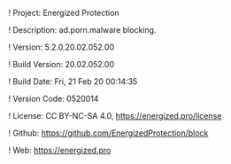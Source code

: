 ! Project: Energized Protection

! Description: ad.porn.malware blocking.

! Version: 5.2.0.20.02.052.00

! Build Version: 20.02.052.00

! Build Date: Fri, 21 Feb 20 00:14:35

! Version Code: 0520014

! License: CC BY-NC-SA 4.0, https://energized.pro/license

! Github: https://github.com/EnergizedProtection/block

! Web: https://energized.pro
